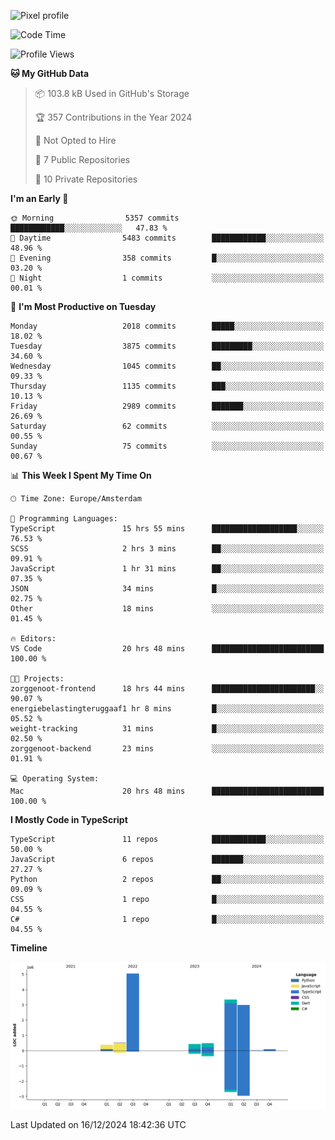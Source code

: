 ![Pixel profile](https://pixel-profile.vercel.app/api/github-stats?username=Atchferox&screen_effect=true&theme=rainbow
)


<!--START_SECTION:waka-->
![Code Time](http://img.shields.io/badge/Code%20Time-443%20hrs%2056%20mins-blue)

![Profile Views](http://img.shields.io/badge/Profile%20Views-0-blue)

**🐱 My GitHub Data** 

> 📦 103.8 kB Used in GitHub's Storage 
 > 
> 🏆 357 Contributions in the Year 2024
 > 
> 🚫 Not Opted to Hire
 > 
> 📜 7 Public Repositories 
 > 
> 🔑 10 Private Repositories 
 > 
**I'm an Early 🐤** 

```text
🌞 Morning                5357 commits        ████████████░░░░░░░░░░░░░   47.83 % 
🌆 Daytime                5483 commits        ████████████░░░░░░░░░░░░░   48.96 % 
🌃 Evening                358 commits         █░░░░░░░░░░░░░░░░░░░░░░░░   03.20 % 
🌙 Night                  1 commits           ░░░░░░░░░░░░░░░░░░░░░░░░░   00.01 % 
```
📅 **I'm Most Productive on Tuesday** 

```text
Monday                   2018 commits        █████░░░░░░░░░░░░░░░░░░░░   18.02 % 
Tuesday                  3875 commits        █████████░░░░░░░░░░░░░░░░   34.60 % 
Wednesday                1045 commits        ██░░░░░░░░░░░░░░░░░░░░░░░   09.33 % 
Thursday                 1135 commits        ███░░░░░░░░░░░░░░░░░░░░░░   10.13 % 
Friday                   2989 commits        ███████░░░░░░░░░░░░░░░░░░   26.69 % 
Saturday                 62 commits          ░░░░░░░░░░░░░░░░░░░░░░░░░   00.55 % 
Sunday                   75 commits          ░░░░░░░░░░░░░░░░░░░░░░░░░   00.67 % 
```


📊 **This Week I Spent My Time On** 

```text
🕑︎ Time Zone: Europe/Amsterdam

💬 Programming Languages: 
TypeScript               15 hrs 55 mins      ███████████████████░░░░░░   76.53 % 
SCSS                     2 hrs 3 mins        ██░░░░░░░░░░░░░░░░░░░░░░░   09.91 % 
JavaScript               1 hr 31 mins        ██░░░░░░░░░░░░░░░░░░░░░░░   07.35 % 
JSON                     34 mins             █░░░░░░░░░░░░░░░░░░░░░░░░   02.75 % 
Other                    18 mins             ░░░░░░░░░░░░░░░░░░░░░░░░░   01.45 % 

🔥 Editors: 
VS Code                  20 hrs 48 mins      █████████████████████████   100.00 % 

🐱‍💻 Projects: 
zorggenoot-frontend      18 hrs 44 mins      ███████████████████████░░   90.07 % 
energiebelastingteruggaaf1 hr 8 mins         █░░░░░░░░░░░░░░░░░░░░░░░░   05.52 % 
weight-tracking          31 mins             █░░░░░░░░░░░░░░░░░░░░░░░░   02.50 % 
zorggenoot-backend       23 mins             ░░░░░░░░░░░░░░░░░░░░░░░░░   01.91 % 

💻 Operating System: 
Mac                      20 hrs 48 mins      █████████████████████████   100.00 % 
```

**I Mostly Code in TypeScript** 

```text
TypeScript               11 repos            ████████████░░░░░░░░░░░░░   50.00 % 
JavaScript               6 repos             ███████░░░░░░░░░░░░░░░░░░   27.27 % 
Python                   2 repos             ██░░░░░░░░░░░░░░░░░░░░░░░   09.09 % 
CSS                      1 repo              █░░░░░░░░░░░░░░░░░░░░░░░░   04.55 % 
C#                       1 repo              █░░░░░░░░░░░░░░░░░░░░░░░░   04.55 % 
```



**Timeline**

![Lines of Code chart](https://raw.githubusercontent.com/Atchferox/Atchferox/main/assets/bar_graph.png)


 Last Updated on 16/12/2024 18:42:36 UTC
<!--END_SECTION:waka-->
